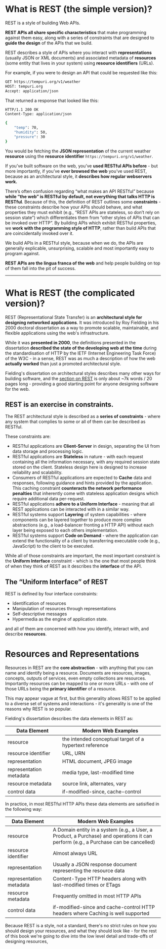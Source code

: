 # What is REST (the simple version)?

REST is a style of building Web APIs.

**REST APIs all share specific characteristics** that make programming against them easy, along with a series of constraints that are designed to **guide the design** of the APIs that we build.

REST describes a style of APIs where you interact with **representations** (usually JSON or XML documents) and associated metadata of **resources** (some entity that lives in your system) using **resource identifiers** (URLs).

For example, if you were to design an API that could be requested like this:

```bash
GET https://tempuri.org/v1/weather
HOST: tempuri.org
Accept: application/json
```

That returned a response that looked like this:

```bash
HTTP/1.1 200 OK
Content-Type: application/json

{
    "temp": 70,
    "humidity": 50,
    "pressure": 30
}
```

You would be fetching the **JSON representation** of the current weather **resource** using the **resource identifier** `https://tempuri.org/v1/weather`. 

If you’ve built software on the web, you’ve **used RESTful APIs before** - but more importantly, if you’ve **ever browsed the web** you’ve used REST, because as an architectural style, it **describes how regular webservers work.**

There’s often confusion regarding “what makes an API RESTful” because **while “the web” is RESTful by default, not everything that talks HTTP is RESTful**. Because of this, the definition of REST outlines some **constraints** - these constraints describe how your APIs should behave, and what properties they must exhibit (e.g., “REST APIs are stateless, so don’t rely on session state”) which differentiates them from “other styles of APIs that can be invoked over HTTP”. By building APIs which exhibit RESTful properties, we **work with the programming style of HTTP**, rather than build APIs that are coincidentally invoked over it.

We build APIs in a RESTful style, because when we do, the APIs are generally explicable, unsurprising, scalable and most importantly easy to program against.

**REST APIs are the lingua franca of the web** and help people building on top of them fall into the pit of success.

---
# What is REST (the complicated version)?

REST (Representational State Transfer) is an **architectural style for designing networked applications**. It was introduced by Roy Fielding in his 2000 doctoral dissertation as a way to promote scalable, maintainable, and flexible applications using the web's infrastructure.

While it was **presented in 2000**, the definitions presented in the dissertation **described the state of the developing web at the time** during the standardisation of HTTP by the IETF (Internet Engineering Task Force) of the W3C - in a sense, REST was as much a description of how the web **actually worked** than just a promoted architectural style.

Fielding's dissertation on architectural styles describes many other ways for building software, and the [section on REST](https://www.ics.uci.edu/~fielding/pubs/dissertation/rest_arch_style.htm) is only about ~7k words / 20 pages long - providing a good starting point for anyone designing software for the web.

## REST is an exercise in constraints.

The REST architectural style is described as a **series of constraints** - where any system that complies to some or all of them can be described as RESTful.

These constraints are:

- RESTful applications are **Client-Server** in design, separating the UI from data storage and processing logic.
- RESTful applications are **Stateless** in nature - with each request containing all the information necessary, with any required session state stored on the client. Stateless design here is designed to increase reliability and scalability.
- Consumers of RESTful applications are expected to **Cache** data and responses, following guidance and hints provided by the application. This caching constraint **counteracts the network performance penalties** that inherently come with stateless application designs which require additional data per-request.
- RESTful applications **adhere to a Uniform Interface** - meaning that all REST applications can be interacted with in a similar way.
- RESTful systems support **Layering** of system capabilities - where components can be layered together to produce more complex abstractions (e.g., a load-balancer fronting a HTTP API) without each layer being exposed to each others implementation.
- RESTful systems support **Code on Demand** - where the application can extend the functionality of a client by transferring executable code (e.g., JavaScript) to the client to be executed.

While all of those constraints are important, the most important constraint is the **Uniform Interface** constraint - which is the one that most people think of when they think of REST as it describes the **interface** of the API.

## The “Uniform Interface” of REST

REST is defined by four interface constraints:

- Identification of resources
- Manipulation of resources through representations
- Self-descriptive messages
- Hypermedia as the engine of application state.

and all of them are concerned with how you identify, interact with, and describe **resources**.

# Resources and Representations

Resources in REST are the **core abstraction** - with anything that you can name and identify being a resource. Documents are resources, images, concepts, outputs of services, even empty collections are resources. Importantly resources can be mapped to one or more URLs - with one of those URLs being the **primary identifier** of a resource.

This may appear vague at first, but this generality allows REST to be applied to a diverse set of systems and interactions - it's generality is one of the reasons why REST is so popular.

Fielding's dissertation describes the data elements in REST as:

| Data Element	            | Modern Web Examples 
----------------------------|----------------------
| resource                  | the intended conceptual target of a hypertext reference
| resource identifier       | URL, URN
| representation            | HTML document, JPEG image
| representation metadata   | media type, last-modified time
| resource metadata         | source link, alternates, vary
| control data              | if-modified-since, cache-control

In practice, in most RESTful HTTP APIs these data elements are satisified in the following way:

| Data Element	            | Modern Web Examples 
----------------------------|----------------------
| resource                  | A Domain entity in a system (e.g., a User, a Product, a Purchase) and operations it can perform (e.g., a Purchase can be cancelled)
| resource identifier       | Almost always URL
| representation            | Usually a JSON response document representing the resource data
| representation metadata   | Content-Type HTTP headers along with last-modified times or ETags
| resource metadata         | Frequently omitted in most HTTP APIs
| control data              | if-modified-since and cache-control HTTP headers where Caching is well supported

Because REST is a style, not a standard, there's no strict rules on how you should design your resources, and what they should look like - for the rest of this book we're going to dive into the low level detail and trade-offs of designing resources, 
